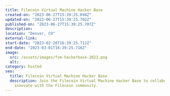 ```yaml
---
title: Filecoin Virtual Machine Hacker Base
created-on: "2023-06-27T15:39:25.694Z"
updated-on: "2023-06-27T15:39:25.702Z"
published-on: "2023-06-27T15:39:25.707Z"
description:
location: "Denver, CO"
external-link:
start-date: "2023-02-28T16:39:25.712Z"
end-date: "2023-03-01T16:39:25.716Z"
image:
  src: /assets/images/fvm-hackerbase-2023.png
  alt:
category: hosted
seo:
  title: Filecoin Virtual Machine Hacker Base
  description: Join the Filecoin Virtual Machine Hacker Base to collaborate and
    innovate with the Filecoin community.
---
```

